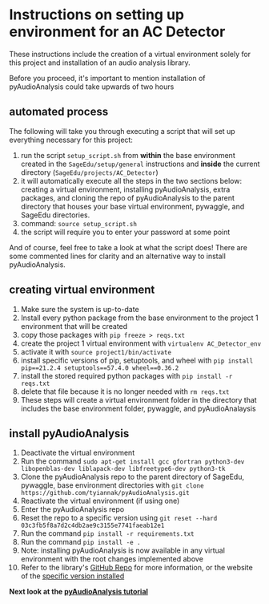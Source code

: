 # Instructions on setting up environment for an AC Detector
These instructions include the creation of a virtual environment solely for this project and installation of an audio analysis library.   

Before you proceed, it's important to mention installation of pyAudioAnalysis could take upwards of two hours

## automated process
The following will take you through executing a script that will set up everything necessary for this project: 
1. run the script `setup_script.sh` from **within** the base environment created in the `SageEdu/setup/general` instructions and **inside** the current directory (`SageEdu/projects/AC_Detector`)
 1. it will automatically execute all the steps in the two sections below: creating a virtual environment, installing pyAudioAnalysis, extra packages, and cloning the repo of pyAudioAnalysis to the parent directory that houses your base virtual environment, pywaggle, and SageEdu directories.
 2. command: `source setup_script.sh`
 3. the script will require you to enter your password at some point

And of course, feel free to take a look at what the script does! There are some commented lines for clarity and an alternative way to install pyAudioAnalysis.

## creating virtual environment
1. Make sure the system is up-to-date
2. Install every python package from the base environment to the project 1 environment that will be created
 1. copy those packages with `pip freeze > reqs.txt`
 2. create the project 1 virtual environment with `virtualenv AC_Detector_env`
 3. activate it with `source project1/bin/activate` 
 4. install specific versions of pip, setuptools, and wheel with `pip install pip==21.2.4 setuptools==57.4.0 wheel==0.36.2`
 5. install the stored required python packages with `pip install -r reqs.txt`
 6. delete that file because it is no longer needed with `rm reqs.txt`
 7. These steps will create a virtual environment folder in the directory that includes the base environment folder, pywaggle, and pyAudioAnalaysis

## install pyAudioAnalysis
1. Deactivate the virtual environment
2. Run the command `sudo apt-get install gcc gfortran python3-dev libopenblas-dev liblapack-dev libfreetype6-dev python3-tk`
3. Clone the pyAudioAnalysis repo to the parent directory of SageEdu, pywaggle, base environment directories with `git clone https://github.com/tyiannak/pyAudioAnalysis.git`
4. Reactivate the virtual environment (if using one)
5. Enter the pyAudioAnalysis repo
6. Reset the repo to a specific version using `git reset --hard 03c3fb5f8a7d2c4db2ae9c3155e7741faeab12e1`
7. Run the command `pip install -r requirements.txt`
8. Run the command `pip install -e .`
9. Note: installing pyAudioAnalysis is now available in any virtual environment with the root changes implemented above
10. Refer to the library's [GitHub Repo](https://github.com/tyiannak/pyAudioAnalysis) for more information, or the website of the [specific version installed](https://github.com/tyiannak/pyAudioAnalysis/tree/03c3fb5f8a7d2c4db2ae9c3155e7741faeab12e1)


**Next look at the [pyAudioAnalysis tutorial](https://github.com/ddiLab/SageEdu/blob/main/projects/AC_Detector/pyAudioAnalysisIntroduction.ipynb)**
